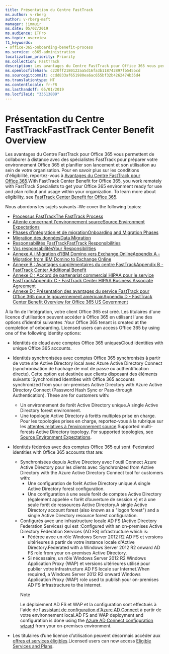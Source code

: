 ```yaml
---
title: Présentation du Centre FastTrack
ms.author: v-rberg
author: v-rberg-msft
manager: jimmuir
ms.date: 05/02/2019
ms.audience: ITPro
ms.topic: overview
f1_keywords:
- office-365-onboarding-benefit-process
ms.service: o365-administration
localization_priority: Priority
ms.collection: FastTrack
description: Les avantages du Centre FastTrack pour Office 365 vous permettent de collaborer à distance avec des spécialistes FastTrack pour préparer votre environnement Office 365 et planifier son lancement et son utilisation au sein de votre organisation. Pour en savoir plus sur les conditions d'éligibilité, reportez-vous à Avantages du Centre FastTrack pour Office 365.
ms.openlocfilehash: c220ff2180122aa5d16fa3b118742897fb545bcd
ms.sourcegitcommit: ccdd833af651980ea6ac655bf32b4262474b35d4
ms.translationtype: HT
ms.contentlocale: fr-FR
ms.lasthandoff: 05/01/2019
ms.locfileid: "33513809"
---
```

# <a name="fasttrack-center-benefit-overview"></a><span data-ttu-id="738d8-104">Présentation du Centre FastTrack</span><span class="sxs-lookup"><span data-stu-id="738d8-104">FastTrack Center Benefit Overview</span></span>

<span data-ttu-id="738d8-p102">Les avantages du Centre FastTrack pour Office 365 vous permettent de collaborer à distance avec des spécialistes FastTrack pour préparer votre environnement Office 365 et planifier son lancement et son utilisation au sein de votre organisation. Pour en savoir plus sur les conditions d'éligibilité, reportez-vous à [Avantages du Centre FastTrack pour Office 365](O365-fasttrack-benefit-for-office-365.md).</span><span class="sxs-lookup"><span data-stu-id="738d8-p102">With FastTrack Center Benefit for Office 365, you work remotely with FastTrack Specialists to get your Office 365 environment ready for use and plan rollout and usage within your organization. To learn more about eligibility, see [FastTrack Center Benefit for Office 365](O365-fasttrack-benefit-for-office-365.md).</span></span>
  
<span data-ttu-id="738d8-107">Nous abordons les sujets suivants :</span><span class="sxs-lookup"><span data-stu-id="738d8-107">We cover the following topics:</span></span>
- [<span data-ttu-id="738d8-108">Processus FastTrack</span><span class="sxs-lookup"><span data-stu-id="738d8-108">The FastTrack Process</span></span>](O365-fasttrack-process.md) 
- [<span data-ttu-id="738d8-109">Attente concernant l'environnement source</span><span class="sxs-lookup"><span data-stu-id="738d8-109">Source Environment Expectations</span></span>](O365-source-environment-expectations.md)
- [<span data-ttu-id="738d8-110">Phases d'intégration et de migration</span><span class="sxs-lookup"><span data-stu-id="738d8-110">Onboarding and Migration Phases</span></span>](O365-onboarding-and-migration.md)
- [<span data-ttu-id="738d8-111">Migration des données</span><span class="sxs-lookup"><span data-stu-id="738d8-111">Data Migration</span></span>](O365-data-migration.md)
- [<span data-ttu-id="738d8-112">Responsabilités FastTrack</span><span class="sxs-lookup"><span data-stu-id="738d8-112">FastTrack Responsibilities</span></span>](O365-fasttrack-responsibilities.md)
- [<span data-ttu-id="738d8-113">Vos responsabilités</span><span class="sxs-lookup"><span data-stu-id="738d8-113">Your Responsibilities</span></span>](O365-your-responsibilities.md) 
- [<span data-ttu-id="738d8-114">Annexe A : Migration d'IBM Domino vers Exchange Online</span><span class="sxs-lookup"><span data-stu-id="738d8-114">Appendix A - Migration from IBM Domino to Exchange Online</span></span>](O365-from-ibm-domino-to-exchange-online.md)
- [<span data-ttu-id="738d8-115">Annexe B : Avantages supplémentaires du centre FastTrack</span><span class="sxs-lookup"><span data-stu-id="738d8-115">Appendix B - FastTrack Center Additional Benefit</span></span>](O365-fasttrack-additional-benefits.md)
- [<span data-ttu-id="738d8-116">Annexe C : Accord de partenariat commercial HIPAA pour le service FastTrack</span><span class="sxs-lookup"><span data-stu-id="738d8-116">Appendix C - FastTrack Center HIPAA Business Associate Agreement</span></span>](O365-hipaa-business-associate-agreement.md)
- [<span data-ttu-id="738d8-117">Annexe D : Présentation des avantages du service FastTrack pour Office 365 pour le gouvernement américain</span><span class="sxs-lookup"><span data-stu-id="738d8-117">Appendix D - FastTrack Center Benefit Overview for Office 365 US Government</span></span>](US-Gov-appendix-overview.md)
    
<span data-ttu-id="738d8-p103">À la fin de l'intégration, votre client Office 365 est créé. Les titulaires d'une licence d'utilisation peuvent accéder à Office 365 en utilisant l'une des options d'identité suivantes :</span><span class="sxs-lookup"><span data-stu-id="738d8-p103">Your Office 365 tenant is created at the completion of onboarding. Licensed users can access Office 365 by using one of the following identity options:</span></span>
- <span data-ttu-id="738d8-120">Identités de cloud avec comptes Office 365 uniques</span><span class="sxs-lookup"><span data-stu-id="738d8-120">Cloud identities with unique Office 365 accounts.</span></span>
- <span data-ttu-id="738d8-p104">Identités synchronisées avec comptes Office 365 synchronisés à partir de votre site Active Directory local avec Azure Active Directory Connect (synchronisation de hachage de mot de passe ou authentification directe). Cette option est destinée aux clients disposant des éléments suivants :</span><span class="sxs-lookup"><span data-stu-id="738d8-p104">Synchronized Identities with Office 365 accounts synchronized from your on-premises Active Directory with Azure Active Directory Connect (Password Hash Sync or Pass-through Authentication). These are for customers with:</span></span>
  - <span data-ttu-id="738d8-123">Un environnement de forêt Active Directory unique.</span><span class="sxs-lookup"><span data-stu-id="738d8-123">A single Active Directory forest environment.</span></span>
  - <span data-ttu-id="738d8-p105">Une topologie Active Directory à forêts multiples prise en charge. Pour les topologies prises en charge, reportez-vous à la rubrique sur les [attentes relatives à l’environnement source](O365-source-environment-expectations.md).</span><span class="sxs-lookup"><span data-stu-id="738d8-p105">Supported multi-forests Active Directory topology. For supported topologies, see [Source Environment Expectations](O365-source-environment-expectations.md).</span></span>
- <span data-ttu-id="738d8-126">Identités fédérées avec des comptes Office 365 qui sont :</span><span class="sxs-lookup"><span data-stu-id="738d8-126">Federated identities with Office 365 accounts that are:</span></span>
  - <span data-ttu-id="738d8-127">Synchronisées depuis Active Directory avec l'outil Connect Azure Active Directory pour les clients avec :</span><span class="sxs-lookup"><span data-stu-id="738d8-127">Synchronized from Active Directory with the Azure Active Directory Connect tool for customers with:</span></span>
      - <span data-ttu-id="738d8-128">Une configuration de forêt Active Directory unique.</span><span class="sxs-lookup"><span data-stu-id="738d8-128">A single Active Directory forest configuration.</span></span>
      - <span data-ttu-id="738d8-129">Une configuration à une seule forêt de comptes Active Directory (également appelée « forêt d’ouverture de session ») et à une seule forêt de ressources Active Directory.</span><span class="sxs-lookup"><span data-stu-id="738d8-129">A single Active Directory account forest (also known as a "logon forest") and a single Active Directory resource forest configuration.</span></span>
  - <span data-ttu-id="738d8-130">Configurés avec une infrastructure locale AD FS (Active Directory Federation Services) qui est :</span><span class="sxs-lookup"><span data-stu-id="738d8-130">Configured with an on-premises Active Directory Federation Services (AD FS) infrastructure which is:</span></span>
      - <span data-ttu-id="738d8-131">Fédérée avec un rôle Windows Server 2012 R2 AD FS et versions ultérieures à partir de votre instance locale d'Active Directory.</span><span class="sxs-lookup"><span data-stu-id="738d8-131">Federated with a Windows Server 2012 R2 onward AD FS role from your on-premises Active Directory.</span></span>
      - <span data-ttu-id="738d8-132">Si nécessaire, un rôle Windows Server 2012 R2 Windows Application Proxy (WAP) et versions ultérieures utilisé pour publier votre infrastructure AD FS locale sur Internet.</span><span class="sxs-lookup"><span data-stu-id="738d8-132">When required, a Windows Server 2012 R2 onward Windows Application Proxy (WAP) role used to publish your on-premises AD FS infrastructure to the internet.</span></span>
    > [!NOTE]
    > <span data-ttu-id="738d8-133">Le déploiement AD FS et WAP et la configuration sont effectués à l'aide de l'[assistant de configuration d'Azure AD Connect](https://go.microsoft.com/fwlink/?linkid=844794) à partir de votre environnement local.</span><span class="sxs-lookup"><span data-stu-id="738d8-133">AD FS and WAP deployment and configuration is done using the [Azure AD Connect configuration wizard](https://go.microsoft.com/fwlink/?linkid=844794) from your on-premises environment.</span></span> 
  
- <span data-ttu-id="738d8-134">Les titulaires d’une licence d’utilisation peuvent désormais accéder aux [offres et services éligibles](M365-eligible-services-and-plans.md).</span><span class="sxs-lookup"><span data-stu-id="738d8-134">Licensed users can now access [Eligible Services and Plans](M365-eligible-services-and-plans.md).</span></span>
    

 

